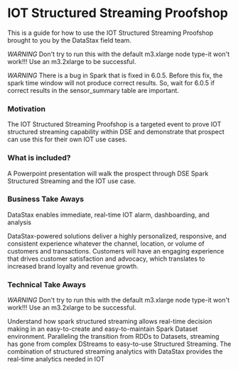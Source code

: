 IOT Structured Streaming Proofshop
====================================

This is a guide for how to use the IOT Structured Streaming Proofshop brought to you by the DataStax field team.

*WARNING* Don't try to run this with the default m3.xlarge node type-it won't work!!! Use an m3.2xlarge to be successful.

*WARNING*  There is a bug in Spark that is fixed in 6.0.5.  Before this fix, the spark time window will not produce correct results.  So, wait for 6.0.5 if correct results in the sensor_summary table are important.

### Motivation

The IOT Structured Streaming Proofshop is a targeted event to prove IOT structured streaming capability within DSE and demonstrate that prospect can use this for their own IOT use cases.  


### What is included?

A Powerpoint presentation will walk the prospect through DSE Spark Structured Streaming and the IOT use case.


### Business Take Aways

DataStax enables immediate, real-time IOT alarm, dashboarding, and analysis

DataStax-powered solutions deliver a highly personalized, responsive, and consistent experience whatever the channel, location, or volume of customers and transactions. Customers will have an engaging experience that drives customer satisfaction and advocacy, which translates to increased brand loyalty and revenue growth.

### Technical Take Aways
*WARNING* Don't try to run this with the default m3.xlarge node type-it won't work!!! Use an m3.2xlarge to be successful.

Understand how spark structured streaming allows real-time decision making in an easy-to-create and easy-to-maintain Spark Dataset environment.  Paralleling the transition from RDDs to Datasets, streaming has gone from complex DStreams to easy-to-use Structured Streaming.  The combination of structured streaming analytics with DataStax provides the real-time analytics needed in IOT
